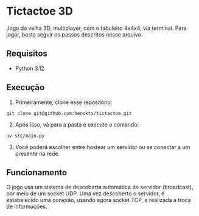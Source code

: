 # Tictactoe 3D
Jogo da velha 3D, multiplayer, com o tabuleiro 4x4x4, via terminal. Para jogar, basta seguir os passos descritos nesse arquivo.
## Requisitos
* Python 3.12

## Execução
1. Primeiramente, clone esse repositório:

```
git clone git@github.com:henoktx/tictactoe.git
```
2. Após isso, vá para a pasta e execute o comando:

```
uv src/main.py
```
3. Você poderá escolher entre hostear um servidor ou se conectar a um presente na rede.

## Funcionamento
O jogo usa um sistema de descoberta automática do servidor (broadcast), por meio de um socket UDP. Uma vez descoberto o servidor, é estabelecido uma conexão, usando agora socket TCP, e realizada a troca de informações.